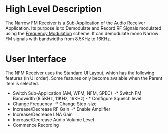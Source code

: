 # High Level Description
The Narrow FM Receiver is a Sub-Application of the Audio Receiver Application.
Its purpose is to Demodulate and Record RF Signals modulated using the [Frequency Modulation](https://en.wikipedia.org/wiki/Frequency_modulation) scheme. It can demodulate mono Narrow FM signals with bandwidths from 8.5KHz to 16KHz.

# User Interface 
The NFM Receiver uses the Standard UI Layout, which has the following features (in UI order). Some features only become avaiable when the Parent item is selected.
* Switch Sub-Application (AM, WFM, NFM, SPEC)
⋅⋅* Switch FM Bandwidth (8.5KHz, 11KHz, 16KHz)
⋅⋅* Configure Squelch level
* Change Frequency
⋅⋅* Change Step-size
* Increase/Decrease RF Gain
⋅⋅* Enable Amplifier
* Increase/Decrease LNA Gain
* Increase/Decrease Audio Volume Level
* Commence Recording
